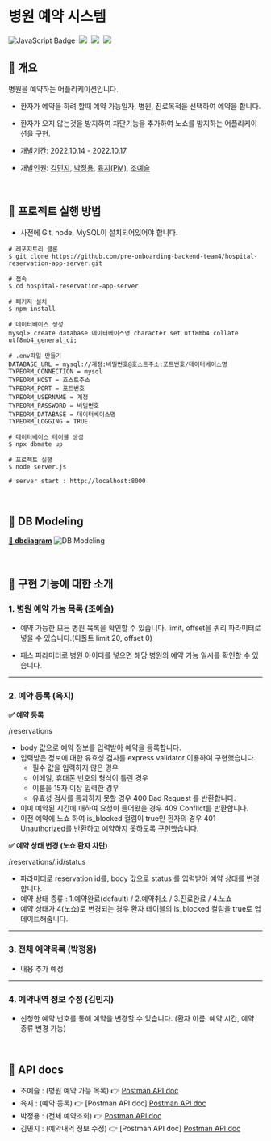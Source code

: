 # 병원 예약 시스템

![JavaScript Badge](https://img.shields.io/badge/Javascript-F7DF1E?style=for-the-badge&logo=Javascript&logoColor=white)&nbsp;
<img src="https://img.shields.io/badge/Node.js-339933?style=for-the-badge&logo=Node.js&logoColor=white"/>&nbsp;
<img src="https://img.shields.io/badge/Express-000000?style=for-the-badge&logo=Express&logoColor=white"/>&nbsp;
<img src="https://img.shields.io/badge/MySQL-4479A1?style=for-the-badge&logo=MySQL&logoColor=white"/>&nbsp;

## 🏥 개요

병원을 예약하는 어플리케이션입니다.

- 환자가 예약을 하려 할때 예약 가능일자, 병원, 진료목적을 선택하여 예약을 합니다.
- 환자가 오지 않는것을 방지하여 차단기능을 추가하여 노쇼를 방지하는 어플리케이션을 구현.

- 개발기간: 2022.10.14 - 2022.10.17
- 개발인원: [김민지](https://github.com/enddl3224), [박정용](https://github.com/WorkYong), [육지(PM)](https://github.com/azure928), [조예슬](https://github.com/eungang3)

<br>

## 🏥 프로젝트 실행 방법

- 사전에 Git, node, MySQL이 설치되어있어야 합니다.

```shell
# 레포지토리 클론
$ git clone https://github.com/pre-onboarding-backend-team4/hospital-reservation-app-server.git

# 접속
$ cd hospital-reservation-app-server

# 패키지 설치
$ npm install

# 데이터베이스 생성
mysql> create database 데이터베이스명 character set utf8mb4 collate utf8mb4_general_ci;

# .env파일 만들기
DATABASE_URL = mysql://계정:비밀번호@호스트주소:포트번호/데이터베이스명
TYPEORM_CONNECTION = mysql
TYPEORM_HOST = 호스트주소
TYPEORM_PORT = 포트번호
TYPEORM_USERNAME = 계정
TYPEORM_PASSWORD = 비밀번호
TYPEORM_DATABASE = 데이터베이스명
TYPEORM_LOGGING = TRUE

# 데이터베이스 테이블 생성
$ npx dbmate up

# 프로젝트 실행
$ node server.js

# server start : http://localhost:8000
```

<br>

## 🏥 DB Modeling

**[🔗 dbdiagram](https://dbdiagram.io/d/634a4b1af0018a1c5f0ba2fe)**
![DB Modeling](https://i.imgur.com/Hvvlhgk.png)

<br>

## 🏥 구현 기능에 대한 소개

### 1. 병원 예약 가능 목록 (조예슬)

- 예약 가능한 모든 병원 목록을 확인할 수 있습니다. limit, offset을 쿼리 파라미터로 넣을 수 있습니다.(디폴트 limit 20, offset 0)

- 패스 파라미터로 병원 아이디를 넣으면 해당 병원의 예약 가능 일시를 확인할 수 있습니다.

---

### 2. 예약 등록 (육지)

**✅ 예약 등록**

/reservations

- body 값으로 예약 정보를 입력받아 예약을 등록합니다.
- 입력받은 정보에 대한 유효성 검사를 express validator 이용하여 구현했습니다.
  - 필수 값을 입력하지 않은 경우
  - 이메일, 휴대폰 번호의 형식이 틀린 경우
  - 이름을 15자 이상 입력한 경우
  - 유효성 검사를 통과하지 못할 경우 400 Bad Request 를 반환합니다.
- 이미 예약된 시간에 대하여 요청이 들어왔을 경우 409 Conflict를 반환합니다.
- 이전 예약에 노쇼 하여 is_blocked 컬럼이 true인 환자의 경우 401 Unauthorized를 반환하고 예약하지 못하도록 구현했습니다.

**✅ 예약 상태 변경 (노쇼 환자 차단)**

/reservations/:id/status

- 파라미터로 reservation id를, body 값으로 status 를 입력받아 예약 상태를 변경합니다.
- 예약 상태 종류 : 1.예약완료(default) / 2.예약취소 / 3.진료완료 / 4.노쇼
- 예약 상태가 4(노쇼)로 변경되는 경우 환자 테이블의 is_blocked 컬럼을 true로 업데이트해줍니다.

---

### 3. 전체 예약목록 (박정용)

- 내용 추가 예정

---

### 4. 예약내역 정보 수정 (김민지)

- 신청한 예약 번호를 통해 예약을 변경할 수 있습니다. (환자 이름, 예약 시간, 예약 종류 변경 가능)

<br>

## 🏥 API docs

- 조예슬 : (병원 예약 가능 목록) 👉 [Postman API doc](https://documenter.getpostman.com/view/22215172/2s847BUbt7)
- 육지 : (예약 등록) 👉 [Postman API doc] [Postman API doc](https://documenter.getpostman.com/view/21288917/2s847BUvgL)
- 박정용 : (전체 예약조회) 👉 [Postman API doc](https://documenter.getpostman.com/view/22204904/2s847BUbRi)
- 김민지 : (예약내역 정보 수정) 👉 [Postman API doc] [Postman API doc]()
